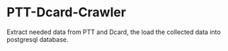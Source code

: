 # PTT-Dcard-Crawler
Extract needed data from PTT and Dcard, the load the collected data into postgresql database.
